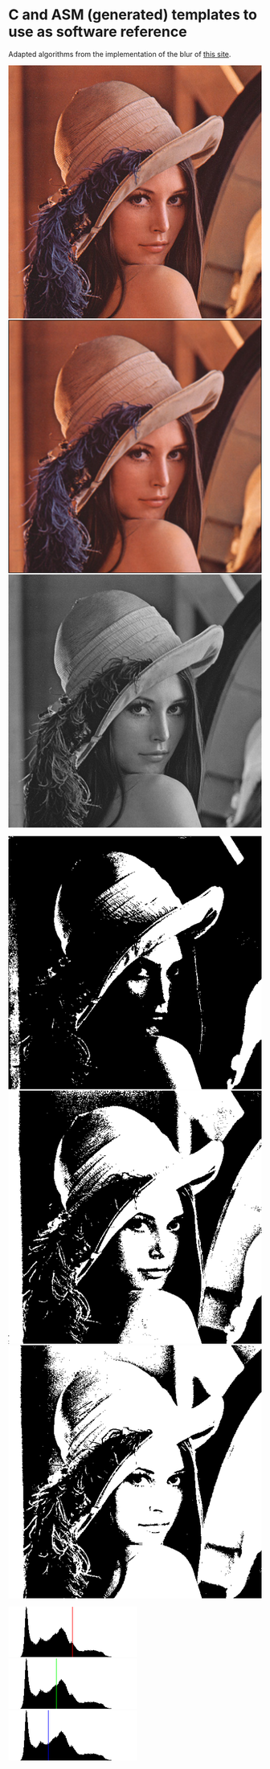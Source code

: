 # C and ASM (generated) templates to use as software reference

Adapted algorithms from the implementation of the blur of [this site](https://abhijitnathwani.github.io/blog/2018/01/09/Blur-RGB-Image-using-C).

<img src="lena_color.bmp"><img src="lena_blur.bmp"><img src="lena_gray.bmp">

<img src="lena_bw_127.bmp"><img src="lena_bw_95.bmp"><img src="lena_bw_79.bmp">

<img src="lena_hist_127.bmp"><img src="lena_hist_95.bmp"><img src="lena_hist_79.bmp">

